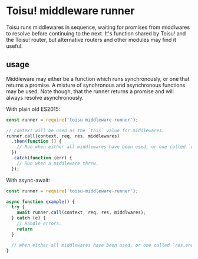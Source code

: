 # Toisu! middleware runner

Toisu runs middlewares in sequence, waiting for promises from middlwares to resolve before
continuing to the next. It's function shared by Toisu! and the Toisu! router, but alternative
routers and other modules may find it useful.

## usage

Middleware may either be a function which runs synchronously, or one that returns a promise. A
mixture of synchronous and asynchronous functions may be used. Note though, that the runner returns
a promise and will always resolve asynchronously.

With plain old ES2015:
```javascript
const runner = require('toisu-middleware-runner');

// context will be used as the `this` value for middlewares.
runner.call(context, req, res, middlewares)
  .then(function () {
    // Run when either all middlewares have been used, or one called `res.end()`.
  })
  .catch(function (err) {
    // Run when a middleware threw.
  });
```

With async-await:
```javascript
const runner = require('toisu-middleware-runner');

async function example() {
  try {
    await runner.call(context, req, res, middlwares);
  } catch (e) {
    // Handle errors.
    return
  }

  // When either all middlewares have been used, or one called `res.end()`.
}
```
